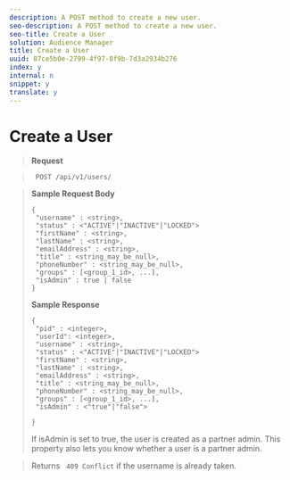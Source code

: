 ```yaml
---
description: A POST method to create a new user.
seo-description: A POST method to create a new user.
seo-title: Create a User
solution: Audience Manager
title: Create a User
uuid: 87ce5b0e-2799-4f97-8f9b-7d3a2934b276
index: y
internal: n
snippet: y
translate: y
---
```


# Create a User


>**Request** 

>` POST /api/v1/users/` 

>**Sample Request Body** 
>
>```
>{
>  "username" : <string>, 
>  "status" : <"ACTIVE"|"INACTIVE"|"LOCKED">
>  "firstName" : <string>,
>  "lastName" : <string>,
>  "emailAddress" : <string>,
>  "title" : <string_may_be_null>,
>  "phoneNumber" : <string_may_be_null>,
>  "groups" : [<group_1_id>, ...],
>  "isAdmin" : true | false
>}
>```
>**Sample Response** 
>
>```
>{
>  "pid" : <integer>,
>  "userId": <integer>,
>  "username" : <string>, 
>  "status" : <"ACTIVE"|"INACTIVE"|"LOCKED">
>  "firstName" : <string>,
>  "lastName" : <string>,
>  "emailAddress" : <string>,
>  "title" : <string_may_be_null>,
>  "phoneNumber" : <string_may_be_null>,
>  "groups" : [<group_1_id>, ...],
>  "isAdmin" : <"true"|"false">
>
>}
>```
>If isAdmin is set to true, the user is created as a partner admin. This property also lets you know whether a user is a partner admin. 

>Returns ` 409 Conflict` if the username is already taken. 

